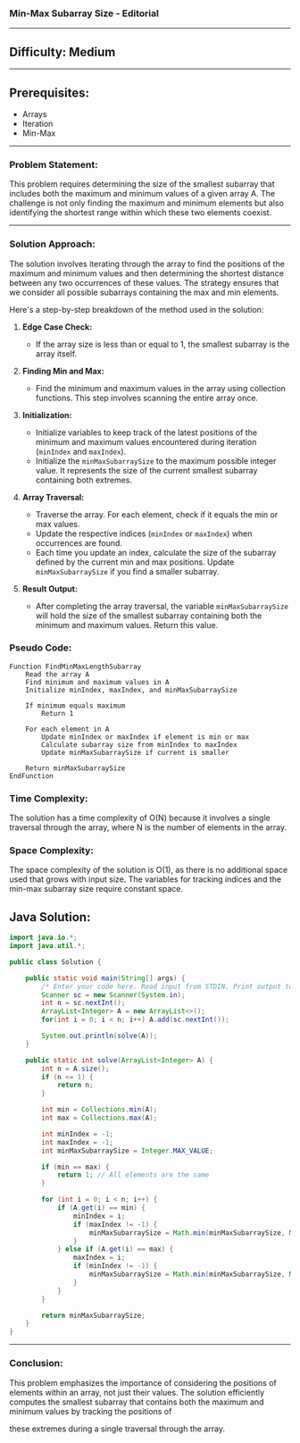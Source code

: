### **Min-Max Subarray Size - Editorial**

---

## **Difficulty: Medium**

---

## **Prerequisites:**
- Arrays
- Iteration
- Min-Max

---

### **Problem Statement:**
This problem requires determining the size of the smallest subarray that includes both the maximum and minimum values of a given array A. The challenge is not only finding the maximum and minimum elements but also identifying the shortest range within which these two elements coexist.

---

### **Solution Approach:**
The solution involves iterating through the array to find the positions of the maximum and minimum values and then determining the shortest distance between any two occurrences of these values. The strategy ensures that we consider all possible subarrays containing the max and min elements.

Here's a step-by-step breakdown of the method used in the solution:

1. **Edge Case Check:**
   - If the array size is less than or equal to 1, the smallest subarray is the array itself.

2. **Finding Min and Max:**
   - Find the minimum and maximum values in the array using collection functions. This step involves scanning the entire array once.

3. **Initialization:**
   - Initialize variables to keep track of the latest positions of the minimum and maximum values encountered during iteration (`minIndex` and `maxIndex`).
   - Initialize the `minMaxSubarraySize` to the maximum possible integer value. It represents the size of the current smallest subarray containing both extremes.

4. **Array Traversal:**
   - Traverse the array. For each element, check if it equals the min or max values.
   - Update the respective indices (`minIndex` or `maxIndex`) when occurrences are found.
   - Each time you update an index, calculate the size of the subarray defined by the current min and max positions. Update `minMaxSubarraySize` if you find a smaller subarray.

5. **Result Output:**
   - After completing the array traversal, the variable `minMaxSubarraySize` will hold the size of the smallest subarray containing both the minimum and maximum values. Return this value.

### **Pseudo Code:**
```plaintext
Function FindMinMaxLengthSubarray
    Read the array A
    Find minimum and maximum values in A
    Initialize minIndex, maxIndex, and minMaxSubarraySize

    If minimum equals maximum
        Return 1

    For each element in A
        Update minIndex or maxIndex if element is min or max
        Calculate subarray size from minIndex to maxIndex
        Update minMaxSubarraySize if current is smaller

    Return minMaxSubarraySize
EndFunction
```

### **Time Complexity:**
The solution has a time complexity of O(N) because it involves a single traversal through the array, where N is the number of elements in the array.

### **Space Complexity:**
The space complexity of the solution is O(1), as there is no additional space used that grows with input size. The variables for tracking indices and the min-max subarray size require constant space.

## **Java Solution:**
```java
import java.io.*;
import java.util.*;

public class Solution {

    public static void main(String[] args) {
        /* Enter your code here. Read input from STDIN. Print output to STDOUT. Your class should be named Solution. */
        Scanner sc = new Scanner(System.in);
        int n = sc.nextInt();
        ArrayList<Integer> A = new ArrayList<>();
        for(int i = 0; i < n; i++) A.add(sc.nextInt());

        System.out.println(solve(A));
    }

    public static int solve(ArrayList<Integer> A) {
        int n = A.size();
        if (n <= 1) {
            return n;
        }

        int min = Collections.min(A);
        int max = Collections.max(A);

        int minIndex = -1;
        int maxIndex = -1;
        int minMaxSubarraySize = Integer.MAX_VALUE;

        if (min == max) {
            return 1; // All elements are the same
        }

        for (int i = 0; i < n; i++) {
            if (A.get(i) == min) {
                minIndex = i;
                if (maxIndex != -1) {
                    minMaxSubarraySize = Math.min(minMaxSubarraySize, Math.abs(maxIndex - minIndex) + 1);
                }
            } else if (A.get(i) == max) {
                maxIndex = i;
                if (minIndex != -1) {
                    minMaxSubarraySize = Math.min(minMaxSubarraySize, Math.abs(maxIndex - minIndex) + 1);
                }
            }
        }

        return minMaxSubarraySize;
    }
}
```

---

### **Conclusion:**
This problem emphasizes the importance of considering the positions of elements within an array, not just their values. The solution efficiently computes the smallest subarray that contains both the maximum and minimum values by tracking the positions of

 these extremes during a single traversal through the array.